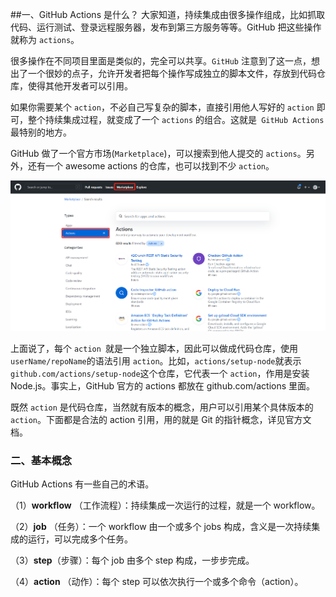 ##一、GitHub Actions 是什么？
大家知道，持续集成由很多操作组成，比如抓取代码、运行测试、登录远程服务器，发布到第三方服务等等。GitHub 把这些操作就称为 `actions`。

很多操作在不同项目里面是类似的，完全可以共享。`GitHub` 注意到了这一点，想出了一个很妙的点子，允许开发者把每个操作写成独立的脚本文件，存放到代码仓库，使得其他开发者可以引用。

如果你需要某个 `action`，不必自己写复杂的脚本，直接引用他人写好的 `action` 即可，整个持续集成过程，就变成了一个 `actions` 的组合。这就是` GitHub Actions` 最特别的地方。

GitHub 做了一个官方市场(`Marketplace`)，可以搜索到他人提交的 `actions`。另外，还有一个 awesome actions 的仓库，也可以找到不少 `action`。

![img.png](img.png)

上面说了，每个 `action `就是一个独立脚本，因此可以做成代码仓库，使用`userName/repoName`的语法引用 `action`。比如，`actions/setup-node`就表示`github.com/actions/setup-node`这个仓库，它代表一个 `action`，作用是安装 Node.js。事实上，GitHub 官方的 actions 都放在 github.com/actions 里面。

既然  `action` 是代码仓库，当然就有版本的概念，用户可以引用某个具体版本的 `action`。下面都是合法的 action 引用，用的就是 Git 的指针概念，详见官方文档。


### 二、基本概念

GitHub Actions 有一些自己的术语。

（1）**workflow** （工作流程）：持续集成一次运行的过程，就是一个 workflow。

（2）**job** （任务）：一个 workflow 由一个或多个 jobs 构成，含义是一次持续集成的运行，可以完成多个任务。

（3）**step**（步骤）：每个 job 由多个 step 构成，一步步完成。

（4）**action** （动作）：每个 step 可以依次执行一个或多个命令（action）。
